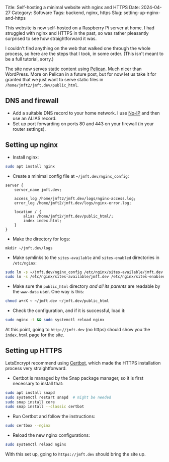 Title: Self-hosting a minimal website with nginx and HTTPS
Date: 2024-04-27
Category: Software
Tags: backend, nginx, https
Slug: setting-up-nginx-and-https

This website is now self-hosted on a Raspberry Pi server at home. I had
struggled with nginx and HTTPS in the past, so was rather pleasantly
surprised to see how straightforward it was.

I couldn't find anything on the web that walked one through the whole
process, so here are the steps that I took, in some order. (This isn't
meant to be a full tutorial, sorry.)

The site now serves static content using
[Pelican](https://getpelican.com). Much nicer than WordPress. More on
Pelican in a future post, but for now let us take it for granted that we
just want to serve static files in `/home/jmft2/jmft.dev/public_html`.


## DNS and firewall

* Add a suitable DNS record to your home network. I use
    [No-IP](https://noip.com) and then use an ALIAS record.
* Set up port forwarding on ports 80 and 443 on your firewall (in your
    router settings).


## Setting up nginx

* Install nginx:
```bash
sudo apt install nginx
```

* Create a minimal config file at `~/jmft.dev/nginx_config`:
```
server {
    server_name jmft.dev;

    access_log /home/jmft2/jmft.dev/logs/nginx-access.log;
    error_log /home/jmft2/jmft.dev/logs/nginx-error.log;

    location / {
        alias /home/jmft2/jmft.dev/public_html/;
        index index.html;
    }
}
```

* Make the directory for logs:
```
mkdir ~/jmft.dev/logs
```

* Make symlinks to the `sites-available` and `sites-enabled` directories
  in `/etc/nginx`:
```bash
sudo ln -s ~/jmft.dev/nginx_config /etc/nginx/sites-available/jmft.dev
sudo ln -s /etc/nginx/sites-available/jmft.dev /etc/nginx/sites-enabled/jmft.dev
```

* Make sure the `public_html` directory *and all its parents* are
    readable by the `www-data` user. One way is this:
```bash
chmod a+rX ~ ~/jmft.dev ~/jmft.dev/public_html
```

* Check the configuration, and if it is successful, load it:
```bash
sudo nginx -t && sudo systemctl reload nginx
```

At this point, going to `http://jmft.dev` (no https) should show you the
`index.html` page for the site.


## Setting up HTTPS

LetsEncrypt recommend using [Certbot](https://certbot.eff.org/), which
made the HTTPS installation process very straightforward.

* Certbot is managed by the Snap package manager, so it is first
    necessary to install that:
```bash
sudo apt install snapd
sudo systemctl restart snapd  # might be needed
sudo snap install core
sudo snap install --classic certbot
```
* Run Certbot and follow the instructions:
```bash
sudo certbox --nginx
```
* Reload the new nginx configurations:
```bash
sudo systemctl reload nginx
```
With this set up, going to `https://jmft.dev` should bring the site up.
